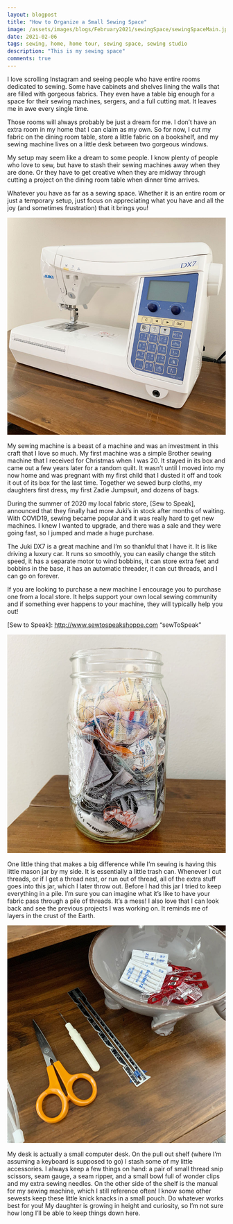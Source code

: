 ```yaml
---
layout: blogpost
title: "How to Organize a Small Sewing Space"
image: /assets/images/blogs/February2021/sewingSpace/sewingSpaceMain.jpg
date: 2021-02-06
tags: sewing, home, home tour, sewing space, sewing studio
description: "This is my sewing space"
comments: true
---
```


I love scrolling Instagram and seeing people who have entire rooms dedicated to sewing. Some have cabinets and shelves lining the walls that are filled with gorgeous fabrics. They even have a table big enough for a space for their sewing machines, sergers, and a full cutting mat. It leaves me in awe every single time. 

Those rooms will always probably be just a dream for me. I don’t have an extra room in my home that I can claim as my own. So for now, I cut my fabric on the dining room table, store a little fabric on a bookshelf, and my sewing machine lives on a little desk between two gorgeous windows. 

My setup may seem like a dream to some people. I know plenty of people who love to sew, but have to stash their sewing machines away when they are done. Or they have to get creative when they are midway through cutting a project on the dining room table when dinner time arrives.

Whatever you have as far as a sewing space. Whether it is an entire room or just a temporary setup, just focus on appreciating what you have and all the joy (and sometimes frustration) that it brings you!

![Juki](/assets/images/blogs/February2021/sewingSpace/juki.jpg)

My sewing machine is a beast of a machine and was an investment in this craft that I love so much. My first machine was a simple Brother sewing machine that I received for Christmas when I was 20. It stayed in its box and came out a few years later for a random quilt. It wasn’t until I moved into my now home and was pregnant with my first child that I dusted it off and took it out of its box for the last time. Together we sewed burp cloths, my daughters first dress, my first Zadie Jumpsuit, and dozens of bags. 

During the summer of 2020 my local fabric store, [Sew to Speak], announced that they finally had more Juki’s in stock after months of waiting. With COVID19, sewing became popular and it was really hard to get new machines. I knew I wanted to upgrade, and there was a sale and they were going fast, so I jumped and made a huge purchase. 

The Juki DX7 is a great machine and I’m so thankful that I have it. It is like driving a luxury car. It runs so smoothly, you can easily change the stitch speed, it has a separate motor to wind bobbins, it can store extra feet and bobbins in the base, it has an automatic threader, it can cut threads, and I can go on forever. 

If you are looking to purchase a new machine I encourage you to purchase one from a local store. It helps support your own local sewing community and if something ever happens to your machine, they will typically help you out!


[Sew to Speak]: http://www.sewtospeakshoppe.com “sewToSpeak”

![threadJar](/assets/images/blogs/February2021/sewingSpace/threadJar.jpg)

One little thing that makes a big difference while I’m sewing is having this little mason jar by my side. It is essentially a little trash can. Whenever I cut threads, or if I get a thread nest, or run out of thread, all of the extra stuff goes into this jar, which I later throw out. Before I had this jar I tried to keep everything in a pile. I’m sure you can imagine what it’s like to have your fabric pass through a pile of threads. It’s a mess! I also love that I can look back and see the previous projects I was working on. It reminds me of layers in the crust of the Earth. 

![accessories](/assets/images/blogs/February2021/sewingSpace/accessories.jpg)

My desk is actually a small computer desk. On the pull out shelf (where I’m assuming a keyboard is supposed to go) I stash some of my little accessories. I always keep a few things on hand: a pair of small thread snip scissors, seam gauge, a seam ripper, and a small bowl full of wonder clips and my extra sewing needles. On the other side of the shelf is the manual for my sewing machine, which I still reference often! I know some other sewests keep these little knick knacks in a small pouch. Do whatever works best for you! My daughter is growing in height and curiosity, so I’m not sure how long I’ll be able to keep things down here. 


